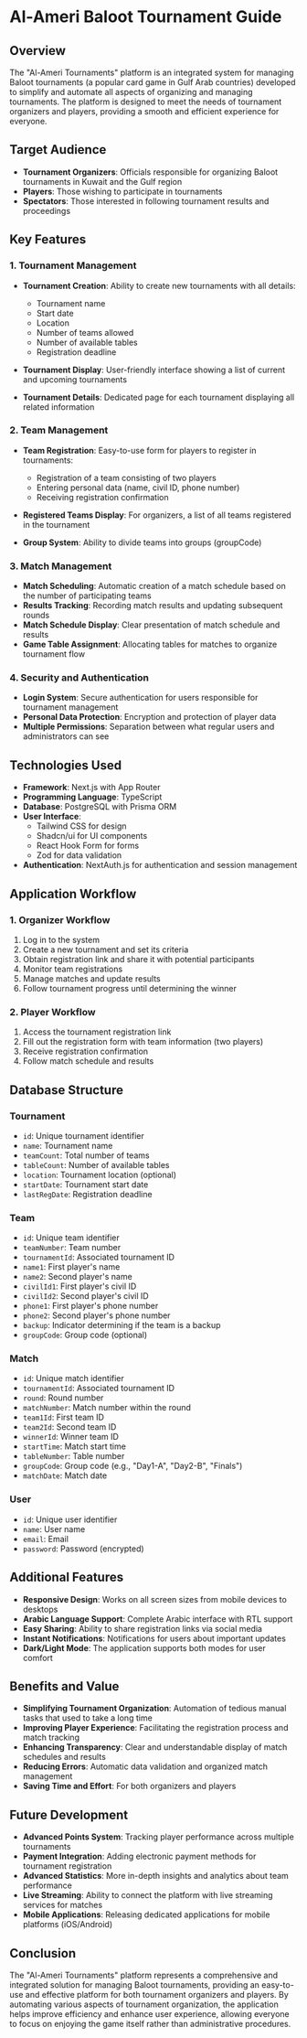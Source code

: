 # Al-Ameri Baloot Tournament Guide

## Overview

The "Al-Ameri Tournaments" platform is an integrated system for managing Baloot tournaments (a popular card game in Gulf Arab countries) developed to simplify and automate all aspects of organizing and managing tournaments. The platform is designed to meet the needs of tournament organizers and players, providing a smooth and efficient experience for everyone.

## Target Audience

- **Tournament Organizers**: Officials responsible for organizing Baloot tournaments in Kuwait and the Gulf region
- **Players**: Those wishing to participate in tournaments
- **Spectators**: Those interested in following tournament results and proceedings

## Key Features

### 1. Tournament Management

- **Tournament Creation**: Ability to create new tournaments with all details:

  - Tournament name
  - Start date
  - Location
  - Number of teams allowed
  - Number of available tables
  - Registration deadline

- **Tournament Display**: User-friendly interface showing a list of current and upcoming tournaments
- **Tournament Details**: Dedicated page for each tournament displaying all related information

### 2. Team Management

- **Team Registration**: Easy-to-use form for players to register in tournaments:

  - Registration of a team consisting of two players
  - Entering personal data (name, civil ID, phone number)
  - Receiving registration confirmation

- **Registered Teams Display**: For organizers, a list of all teams registered in the tournament
- **Group System**: Ability to divide teams into groups (groupCode)

### 3. Match Management

- **Match Scheduling**: Automatic creation of a match schedule based on the number of participating teams
- **Results Tracking**: Recording match results and updating subsequent rounds
- **Match Schedule Display**: Clear presentation of match schedule and results
- **Game Table Assignment**: Allocating tables for matches to organize tournament flow

### 4. Security and Authentication

- **Login System**: Secure authentication for users responsible for tournament management
- **Personal Data Protection**: Encryption and protection of player data
- **Multiple Permissions**: Separation between what regular users and administrators can see

## Technologies Used

- **Framework**: Next.js with App Router
- **Programming Language**: TypeScript
- **Database**: PostgreSQL with Prisma ORM
- **User Interface**:
  - Tailwind CSS for design
  - Shadcn/ui for UI components
  - React Hook Form for forms
  - Zod for data validation
- **Authentication**: NextAuth.js for authentication and session management

## Application Workflow

### 1. Organizer Workflow

1. Log in to the system
2. Create a new tournament and set its criteria
3. Obtain registration link and share it with potential participants
4. Monitor team registrations
5. Manage matches and update results
6. Follow tournament progress until determining the winner

### 2. Player Workflow

1. Access the tournament registration link
2. Fill out the registration form with team information (two players)
3. Receive registration confirmation
4. Follow match schedule and results

## Database Structure

### Tournament

- `id`: Unique tournament identifier
- `name`: Tournament name
- `teamCount`: Total number of teams
- `tableCount`: Number of available tables
- `location`: Tournament location (optional)
- `startDate`: Tournament start date
- `lastRegDate`: Registration deadline

### Team

- `id`: Unique team identifier
- `teamNumber`: Team number
- `tournamentId`: Associated tournament ID
- `name1`: First player's name
- `name2`: Second player's name
- `civilId1`: First player's civil ID
- `civilId2`: Second player's civil ID
- `phone1`: First player's phone number
- `phone2`: Second player's phone number
- `backup`: Indicator determining if the team is a backup
- `groupCode`: Group code (optional)

### Match

- `id`: Unique match identifier
- `tournamentId`: Associated tournament ID
- `round`: Round number
- `matchNumber`: Match number within the round
- `team1Id`: First team ID
- `team2Id`: Second team ID
- `winnerId`: Winner team ID
- `startTime`: Match start time
- `tableNumber`: Table number
- `groupCode`: Group code (e.g., "Day1-A", "Day2-B", "Finals")
- `matchDate`: Match date

### User

- `id`: Unique user identifier
- `name`: User name
- `email`: Email
- `password`: Password (encrypted)

## Additional Features

- **Responsive Design**: Works on all screen sizes from mobile devices to desktops
- **Arabic Language Support**: Complete Arabic interface with RTL support
- **Easy Sharing**: Ability to share registration links via social media
- **Instant Notifications**: Notifications for users about important updates
- **Dark/Light Mode**: The application supports both modes for user comfort

## Benefits and Value

- **Simplifying Tournament Organization**: Automation of tedious manual tasks that used to take a long time
- **Improving Player Experience**: Facilitating the registration process and match tracking
- **Enhancing Transparency**: Clear and understandable display of match schedules and results
- **Reducing Errors**: Automatic data validation and organized match management
- **Saving Time and Effort**: For both organizers and players

## Future Development

- **Advanced Points System**: Tracking player performance across multiple tournaments
- **Payment Integration**: Adding electronic payment methods for tournament registration
- **Advanced Statistics**: More in-depth insights and analytics about team performance
- **Live Streaming**: Ability to connect the platform with live streaming services for matches
- **Mobile Applications**: Releasing dedicated applications for mobile platforms (iOS/Android)

## Conclusion

The "Al-Ameri Tournaments" platform represents a comprehensive and integrated solution for managing Baloot tournaments, providing an easy-to-use and effective platform for both tournament organizers and players. By automating various aspects of tournament organization, the application helps improve efficiency and enhance user experience, allowing everyone to focus on enjoying the game itself rather than administrative procedures.
